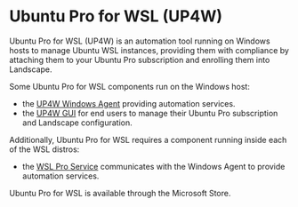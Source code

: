 # Ubuntu Pro for WSL (UP4W)

Ubuntu Pro for WSL (UP4W) is an automation tool running on Windows hosts to manage Ubuntu WSL instances, providing them with compliance by attaching them to your Ubuntu Pro subscription and enrolling them into Landscape. 

Some Ubuntu Pro for WSL components run on the Windows host:
- the [UP4W Windows Agent](ref::up4w-windows-agent) providing automation services.
- the [UP4W GUI](ref::up4w-gui) for end users to manage their Ubuntu Pro subscription and Landscape configuration.

Additionally, Ubuntu Pro for WSL requires a component running inside each of the WSL distros:
- the [WSL Pro Service](ref::up4w-wsl-pro-service) communicates with the Windows Agent to provide automation services.

Ubuntu Pro for WSL is available through the Microsoft Store.

